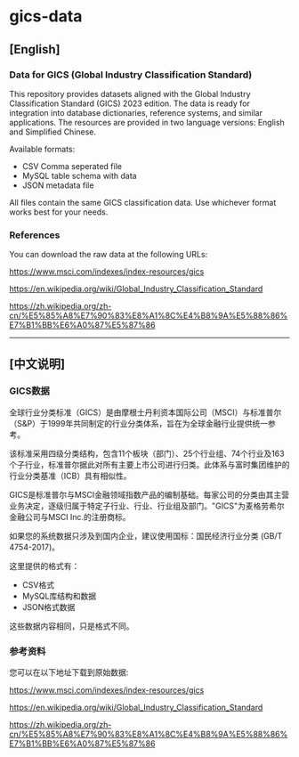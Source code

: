 # gics-data

## [English]

### Data for GICS (Global Industry Classification Standard)

This repository provides datasets aligned with the Global Industry Classification Standard (GICS) 2023 edition. The data is ready for integration into database dictionaries, reference systems, and similar applications.
The resources are provided in two language versions: English and Simplified Chinese.

Available formats:

- CSV Comma seperated file
- MySQL table schema with data
- JSON metadata file

All files contain the same GICS classification data. Use whichever format works best for your needs.


### References

You can download the raw data at the following URLs:

https://www.msci.com/indexes/index-resources/gics

https://en.wikipedia.org/wiki/Global_Industry_Classification_Standard

https://zh.wikipedia.org/zh-cn/%E5%85%A8%E7%90%83%E8%A1%8C%E4%B8%9A%E5%88%86%E7%B1%BB%E6%A0%87%E5%87%86

------

## [中文说明]

### GICS数据

全球行业分类标准（GICS）是由摩根士丹利资本国际公司（MSCI）与标准普尔（S&P）于1999年共同制定的行业分类体系，旨在为全球金融行业提供统一参考。

该标准采用四级分类结构，包含11个板块（部门）、25个行业组、74个行业及163个子行业，标准普尔据此对所有主要上市公司进行归类。此体系与富时集团维护的行业分类基准（ICB）具有相似性。

GICS是标准普尔与MSCI金融领域指数产品的编制基础。每家公司的分类由其主营业务决定，逐级归属于特定子行业、行业、行业组及部门。"GICS"为麦格劳希尔金融公司与MSCI Inc.的注册商标。

如果您的系统数据只涉及到国内企业，建议使用国标：国民经济行业分类 (GB/T 4754-2017)。

这里提供的格式有：
- CSV格式
- MySQL库结构和数据
- JSON格式数据

这些数据内容相同，只是格式不同。


### 参考资料

您可以在以下地址下载到原始数据:

https://www.msci.com/indexes/index-resources/gics

https://en.wikipedia.org/wiki/Global_Industry_Classification_Standard

https://zh.wikipedia.org/zh-cn/%E5%85%A8%E7%90%83%E8%A1%8C%E4%B8%9A%E5%88%86%E7%B1%BB%E6%A0%87%E5%87%86
